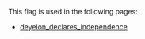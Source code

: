 This flag is used in the following pages:
 - [deyeion_declares_independence](../events/deyeion_declares_independence.md)

